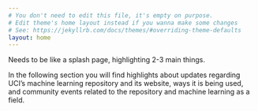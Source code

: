 ```yaml
---
# You don't need to edit this file, it's empty on purpose.
# Edit theme's home layout instead if you wanna make some changes
# See: https://jekyllrb.com/docs/themes/#overriding-theme-defaults
layout: home
---
```


Needs to be like a splash page, highlighting 2-3 main things.

In the following section you will find highlights about updates regarding UCI’s machine learning repository and its website, ways it is being used, and community events related to the repository and machine learning as a field.
